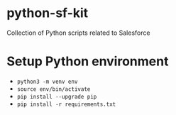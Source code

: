 # python-sf-kit
Collection of Python scripts related to Salesforce

# Setup Python environment
- `python3 -m venv env`
- `source env/bin/activate`
- `pip install --upgrade pip`
- `pip install -r requirements.txt`
